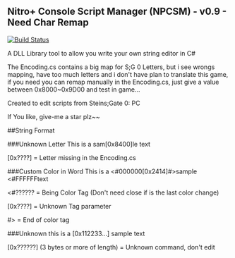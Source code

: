 ## Nitro+ Console Script Manager (NPCSM) - v0.9 - Need Char Remap
[![Build Status](https://travis-ci.org/ForumHulp/pageaddon.svg?branch=master)](http://vnx.uvnworks.com)

A DLL Library tool to allow you write your own string editor in C#

The Encoding.cs contains a big map for S;G 0 Letters, but i see wrongs mapping, have too much letters and i don't have plan to translate this game, if you need you can remap manually in the Encoding.cs, just give a value between 0x8000~0x9D00 and test in game...

Created to edit scripts from Steins;Gate 0: PC

If You like, give-me a star plz~~


##String Format

###Unknown Letter
This is a sam[0x8400]le text

[0x????] = Letter missing in the Encoding.cs


###Custom Color in Word
This is a <#000000[0x2414]#>sample <#FFFFFFtext

<#?????? = Being Color Tag (Don't need close if is the last color change)

[0x????] = Unknown Tag parameter

\#> = End of color tag


###Unknown
this is a [0x112233...] sample text

[0x??????] \(3 bytes or more of length) = Unknown command, don't edit 
